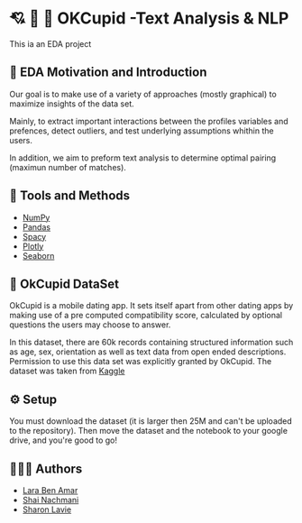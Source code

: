 
# 💘 💞 💋 OKCupid -Text Analysis & NLP
This ia an EDA project







## 🧰 EDA Motivation and Introduction


Our goal is to make use of a variety of approaches (mostly graphical) to maximize insights of the data set.

Mainly, to extract important interactions between the profiles variables and prefences, detect outliers, and test underlying assumptions whithin the users.

In addition, we aim to preform text analysis to determine optimal pairing (maximun number of matches).
## 🔧	 Tools and Methods

 - [NumPy](https://numpy.org/)
 - [Pandas](https://pandas.pydata.org/)
 - [Spacy](https://spacy.io/)
 - [Plotly](https://plotly.com/)
 - [Seaborn](https://seaborn.pydata.org/)


## 📑 OkCupid DataSet

OkCupid is a mobile dating app. It sets itself apart from other dating apps by making use of a pre computed compatibility score, calculated by optional questions the users may choose to answer.

In this dataset, there are 60k records containing structured information such as age, sex, orientation as well as text data from open ended descriptions. Permission to use this data set was explicitly granted by OkCupid. The dataset was taken from [Kaggle](https://www.kaggle.com/andrewmvd/okcupid-profiles)


## ⚙️ Setup
You must download the dataset (it is larger then 25M and can't be uploaded to the repository).
Then move the dataset and the notebook to your google drive, and you're good to go! 
## 🧑‍🤝‍🧑 Authors

- [Lara Ben Amar](https://github.com/larushba)
- [Shai Nachmani](https://github.com/ShaiNachmani)
- [Sharon Lavie](https://github.com/Sharronlav)


